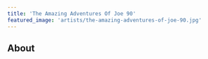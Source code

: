 ```yaml
---
title: 'The Amazing Adventures Of Joe 90'
featured_image: 'artists/the-amazing-adventures-of-joe-90.jpg'
---
```


## About



